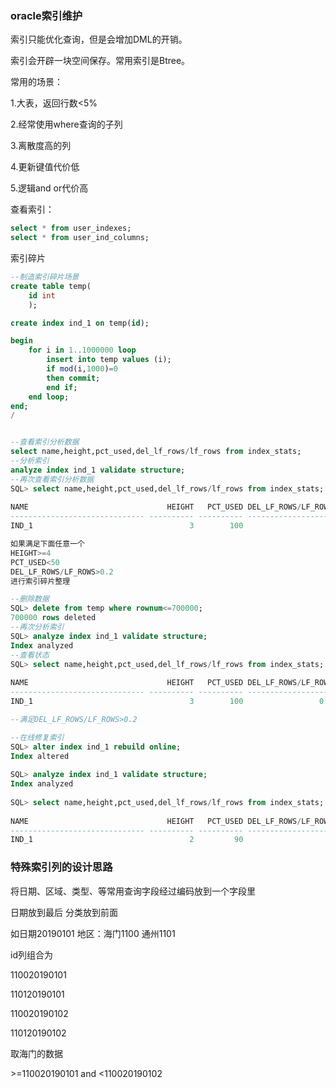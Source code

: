 ### oracle索引维护

索引只能优化查询，但是会增加DML的开销。

索引会开辟一块空间保存。常用索引是Btree。

常用的场景：

1.大表，返回行数<5%

2.经常使用where查询的子列

3.离散度高的列

4.更新键值代价低

5.逻辑and or代价高

查看索引：

```sql
select * from user_indexes;
select * from user_ind_columns;
```

 索引碎片 

```sql
--制造索引碎片场景
create table temp(
    id int
    );

create index ind_1 on temp(id);

begin
    for i in 1..1000000 loop
        insert into temp values (i);
        if mod(i,1000)=0 
        then commit;
        end if;
    end loop;
end;
/


--查看索引分析数据
select name,height,pct_used,del_lf_rows/lf_rows from index_stats;
--分析索引
analyze index ind_1 validate structure;
--再次查看索引分析数据
SQL> select name,height,pct_used,del_lf_rows/lf_rows from index_stats;
 
NAME                               HEIGHT   PCT_USED DEL_LF_ROWS/LF_ROWS
------------------------------ ---------- ---------- -------------------
IND_1                                   3        100                   0

如果满足下面任意一个
HEIGHT>=4 
PCT_USED<50 
DEL_LF_ROWS/LF_ROWS>0.2 
进行索引碎片整理

--删除数据
SQL> delete from temp where rownum<=700000;
700000 rows deleted
--再次分析索引
SQL> analyze index ind_1 validate structure;
Index analyzed
--查看状态
SQL> select name,height,pct_used,del_lf_rows/lf_rows from index_stats;
 
NAME                               HEIGHT   PCT_USED DEL_LF_ROWS/LF_ROWS
------------------------------ ---------- ---------- -------------------
IND_1                                   3        100                 0.7

--满足DEL_LF_ROWS/LF_ROWS>0.2 

--在线修复索引
SQL> alter index ind_1 rebuild online;
Index altered
 
SQL> analyze index ind_1 validate structure;
Index analyzed
 
SQL> select name,height,pct_used,del_lf_rows/lf_rows from index_stats;
 
NAME                               HEIGHT   PCT_USED DEL_LF_ROWS/LF_ROWS
------------------------------ ---------- ---------- -------------------
IND_1                                   2         90                   0

```

### 特殊索引列的设计思路

将日期、区域、类型、等常用查询字段经过编码放到一个字段里

日期放到最后 分类放到前面

如日期20190101 地区：海门1100 通州1101 

id列组合为

110020190101

110120190101

 

110020190102

110120190102

取海门的数据

\>=110020190101 and <110020190102

 

 

 